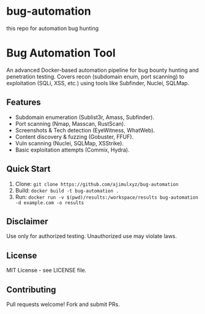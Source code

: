 # bug-automation
this repo for automation bug hunting 
# Bug Automation Tool

An advanced Docker-based automation pipeline for bug bounty hunting and penetration testing. Covers recon (subdomain enum, port scanning) to exploitation (SQLi, XSS, etc.) using tools like Subfinder, Nuclei, SQLMap.

## Features
- Subdomain enumeration (Sublist3r, Amass, Subfinder).
- Port scanning (Nmap, Masscan, RustScan).
- Screenshots & Tech detection (EyeWitness, WhatWeb).
- Content discovery & fuzzing (Gobuster, FFUF).
- Vuln scanning (Nuclei, SQLMap, XSStrike).
- Basic exploitation attempts (Commix, Hydra).

## Quick Start
1. Clone: `git clone https://github.com/ajimulxyz/bug-automation`
2. Build: `docker build -t bug-automation .`
3. Run: `docker run -v $(pwd)/results:/workspace/results bug-automation -d example.com -o results`

## Disclaimer
Use only for authorized testing. Unauthorized use may violate laws.

## License
MIT License - see LICENSE file.

## Contributing
Pull requests welcome! Fork and submit PRs.
